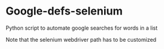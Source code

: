 # Google-defs-selenium
Python script to automate google searches for words in a list

Note that the selenium webdriver path has to be customized
